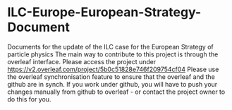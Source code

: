# ILC-Europe-European-Strategy-Document
Documents for the update of the ILC case for the European Strategy of particle physics
The main way to contribute to this project is through the overleaf interface. Please access the project under 
https://v2.overleaf.com/project/5b0c51828e746f209754cf04
Please use the overleaf synchronisation feature to ensure that the overleaf and the github are in synch. If you work
under github, you will have to push your changes manually from github to overleaf - or contact the project owner to do this 
for you. 
